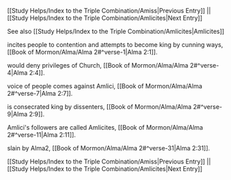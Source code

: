 [[Study Helps/Index to the Triple Combination/Amiss|Previous Entry]]  ||  [[Study Helps/Index to the Triple Combination/Amlicites|Next Entry]]

 See also [[Study Helps/Index to the Triple Combination/Amlicites|Amlicites]]

 incites people to contention and attempts to become king by cunning ways, [[Book of Mormon/Alma/Alma 2#^verse-1|Alma 2:1]].

 would deny privileges of Church, [[Book of Mormon/Alma/Alma 2#^verse-4|Alma 2:4]].

 voice of people comes against Amlici, [[Book of Mormon/Alma/Alma 2#^verse-7|Alma 2:7]].

 is consecrated king by dissenters, [[Book of Mormon/Alma/Alma 2#^verse-9|Alma 2:9]].

 Amlici's followers are called Amlicites, [[Book of Mormon/Alma/Alma 2#^verse-11|Alma 2:11]].

 slain by Alma2, [[Book of Mormon/Alma/Alma 2#^verse-31|Alma 2:31]].

[[Study Helps/Index to the Triple Combination/Amiss|Previous Entry]]  ||  [[Study Helps/Index to the Triple Combination/Amlicites|Next Entry]]